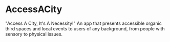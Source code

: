# AccessACity
"Access A City, It's A Necessity!" An app that presents accessible organic third spaces and local events to users of any background, from people with sensory to physical issues.
